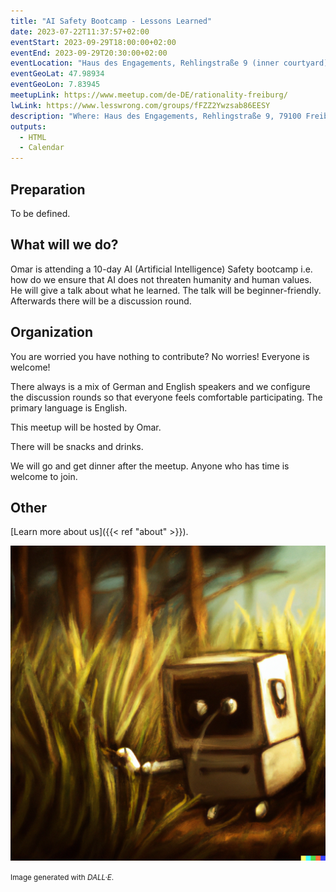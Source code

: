 ```yaml
---
title: "AI Safety Bootcamp - Lessons Learned"
date: 2023-07-22T11:37:57+02:00
eventStart: 2023-09-29T18:00:00+02:00
eventEnd: 2023-09-29T20:30:00+02:00
eventLocation: "Haus des Engagements, Rehlingstraße 9 (inner courtyard), 79100 Freiburg"
eventGeoLat: 47.98934
eventGeoLon: 7.83945
meetupLink: https://www.meetup.com/de-DE/rationality-freiburg/
lwLink: https://www.lesswrong.com/groups/fFZZ2Ywzsab86EESY
description: "Where: Haus des Engagements, Rehlingstraße 9, 79100 Freiburg. When: Friday, September 29th 2023 at 18:00 hours CEST."
outputs:
  - HTML
  - Calendar
---
```


## Preparation

To be defined.


## What will we do?

Omar is attending a 10-day AI (Artificial Intelligence) Safety bootcamp i.e.
how do we ensure that AI does not threaten humanity and human values. He will
give a talk about what he learned. The talk will be beginner-friendly.
Afterwards there will be a discussion round.


## Organization

You are worried you have nothing to contribute? No worries! Everyone is
welcome!

There always is a mix of German and English speakers and we configure the
discussion rounds so that everyone feels comfortable participating. The primary
language is English.

This meetup will be hosted by Omar.

There will be snacks and drinks.

We will go and get dinner after the meetup. Anyone who has time is welcome to
join.


## Other

[Learn more about us]({{< ref "about" >}}).

![Robot in the forest](cover.png "Robot in the forest")

<small>Image generated with _DALL·E_.</small>
